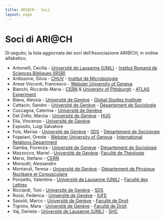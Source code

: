 ```yaml
---
title: ARI@CH - Soci
layout: page
---
```


# Soci di ARI@CH

Di seguito, la lista aggiornata dei soci dell'Associazione ARI@CH, in ordine alfabetico.

- Antonelli, Cecilia - [Université de Lausanne (UNIL)](http://www.unil.ch) - [Institut Romand de Sciences Bibliques (IRSB)](https://www.unil.ch/irsb/fr/home.html)
- Ardissone, Silvia - [CHUV](http://www.chuv.ch/fr/chuv-home/) - [Institut de Microbiologie](http://www.chuv.ch/microbiologie)
- Arese Visconti, Francesco - [Webster University of Geneva](http://www.webster.ch/)
- Bianchi, Riccardo Maria	- [CERN](https://home.cern/) & [University of Pittsburgh](https://www.physicsandastronomy.pitt.edu/) - [ATLAS Experiment](https://atlas.cern/)
- Biava, Alessia - [Université de Genève](https://www.unige.ch/) - [Global Studies Institute](https://www.unige.ch/gsi/en/home/)
- Cattacin, Sandro - [Université de Genève](https://www.unige.ch/) - [Département de Sociologie](https://www.unige.ch/sciences-societe/socio/fr/bienvenue/)
- Cuccagna, Caterina - [Université de Genève](https://www.unige.ch/)
- Del Zotto, Marzia - [Université de Genève](https://www.unige.ch/) - [HUG](https://www.hug-ge.ch)
- Elia, Vincenzo - [Université de Genève](https://www.unige.ch/)
- Esposito, Luigi Salvatore
- Fois, Marisa - 	[Université de Genève](https://www.unige.ch/) - [SDS](https://www.unige.ch/sciences-societe/) - [Département de Sociologie](https://www.unige.ch/sciences-societe/socio/fr/bienvenue/)
- Foppiani, Oreste - [Webster University of Geneva](http://www.webster.ch/) - [International Relations Department](http://www.webster.ch/academics/faculty/ir.html)
- Gamba, Fiorenza - [Université de Genève](https://www.unige.ch/) - [Département de Sociologie](https://www.unige.ch/sciences-societe/socio/fr/bienvenue/)
- Mazzocco, Mariel - [Université de Genève](https://www.unige.ch/)- [Faculté de Théologie](https://www.unige.ch/theologie/)
- Mersi, Stefano - [CERN](https://home.cern/)
- Monsutti, Alessandro
- Montaruli, Teresa - [Université de Genève](https://www.unige.ch/) - [Département de Physique Nucléaire et Corpusculaire](https://www.unige.ch/dpnc/en/)
- Ponzetto, Valentina - [Université de Lausanne (UNIL)](http://www.unil.ch) - [Faculté des Lettres](http://www.unil.ch/fra/home.html)
- Ricciardi, Toni - [Université de Genève](https://www.unige.ch/) - [SDS](https://www.unige.ch/sciences-societe/)
- Rossi, Federica - [Université de Genève](https://www.unige.ch/) - [IUFE](https://www.unige.ch/iufe/institut/)
- Sassòli, Marco - [Université de Genève](https://www.unige.ch/) - [Faculté de Droit](http://www.unige.ch/droit/)
- Tignino, Mara - [Université de Genève](https://www.unige.ch/) - [Faculté de Droit](http://www.unige.ch/droit/)
- Vaj, Daniela - [Université de Lausanne (UNIL)](http://www.unil.ch) - [SHC](http://www.unil.ch/shc/home.html)
